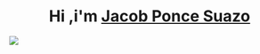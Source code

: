 <div aling="center">
  <h1 align="center"> Hi ,i'm <a href="">Jacob Ponce Suazo </a> </h1>
</div>

<img src="[[https://www.canva.com/design/DAGgCTJ-62c/Hps8FwaK6WNXwotJQ3Z-NQ/view?utm_content=DAGgCTJ-62c&utm_campaign=designshare&utm_medium=link2&utm_source=uniquelinks&utlId=h7135baa4f6](https://drive.google.com/file/d/1VsI4F3rE5na6M6nSFfD9wKVLuxTKmoXZ/view?usp=drive_link)](https://drive.google.com/file/d/1VsI4F3rE5na6M6nSFfD9wKVLuxTKmoXZ/view?usp=sharing)">

<!--
**RkzJacob/RkzJacob** is a ✨ _special_ ✨ repository because its `README.md` (this file) appears on your GitHub profile.

Here are some ideas to get you started:

- 🔭 I’m currently working on ...
- 🌱 I’m currently learning ...
- 👯 I’m looking to collaborate on ...
- 🤔 I’m looking for help with ...
- 💬 Ask me about ...
- 📫 How to reach me: ...
- 😄 Pronouns: ...
- ⚡ Fun fact: ...
-->

